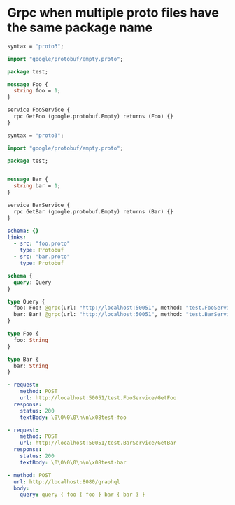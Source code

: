 # Grpc when multiple proto files have the same package name

```protobuf @file:foo.proto
syntax = "proto3";

import "google/protobuf/empty.proto";

package test;

message Foo {
  string foo = 1;
}

service FooService {
  rpc GetFoo (google.protobuf.Empty) returns (Foo) {}
}
```

```protobuf @file:bar.proto
syntax = "proto3";

import "google/protobuf/empty.proto";

package test;


message Bar {
  string bar = 1;
}

service BarService {
  rpc GetBar (google.protobuf.Empty) returns (Bar) {}
}
```

```yml @config
schema: {}
links:
  - src: "foo.proto"
    type: Protobuf
  - src: "bar.proto"
    type: Protobuf
```

```graphql @schema
schema {
  query: Query
}

type Query {
  foo: Foo! @grpc(url: "http://localhost:50051", method: "test.FooService.GetFoo")
  bar: Bar! @grpc(url: "http://localhost:50051", method: "test.BarService.GetBar")
}

type Foo {
  foo: String
}

type Bar {
  bar: String
}
```

```yml @mock
- request:
    method: POST
    url: http://localhost:50051/test.FooService/GetFoo
  response:
    status: 200
    textBody: \0\0\0\0\n\n\x08test-foo

- request:
    method: POST
    url: http://localhost:50051/test.BarService/GetBar
  response:
    status: 200
    textBody: \0\0\0\0\n\n\x08test-bar
```

```yml @test
- method: POST
  url: http://localhost:8080/graphql
  body:
    query: query { foo { foo } bar { bar } }
```
